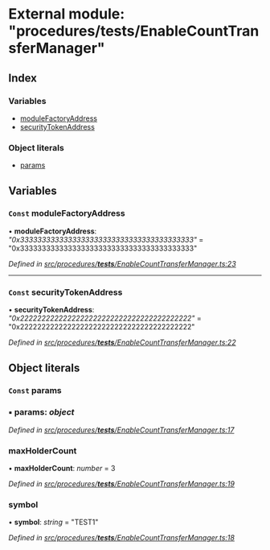 # External module: "procedures/**tests**/EnableCountTransferManager"

## Index

### Variables

- [moduleFactoryAddress](_procedures___tests___enablecounttransfermanager_.md#const-modulefactoryaddress)
- [securityTokenAddress](_procedures___tests___enablecounttransfermanager_.md#const-securitytokenaddress)

### Object literals

- [params](_procedures___tests___enablecounttransfermanager_.md#const-params)

## Variables

### `Const` moduleFactoryAddress

• **moduleFactoryAddress**: _"0x3333333333333333333333333333333333333333"_ = "0x3333333333333333333333333333333333333333"

_Defined in [src/procedures/**tests**/EnableCountTransferManager.ts:23](https://github.com/PolymathNetwork/polymath-sdk/blob/660aba8/src/procedures/__tests__/EnableCountTransferManager.ts#L23)_

---

### `Const` securityTokenAddress

• **securityTokenAddress**: _"0x2222222222222222222222222222222222222222"_ = "0x2222222222222222222222222222222222222222"

_Defined in [src/procedures/**tests**/EnableCountTransferManager.ts:22](https://github.com/PolymathNetwork/polymath-sdk/blob/660aba8/src/procedures/__tests__/EnableCountTransferManager.ts#L22)_

## Object literals

### `Const` params

### ▪ **params**: _object_

_Defined in [src/procedures/**tests**/EnableCountTransferManager.ts:17](https://github.com/PolymathNetwork/polymath-sdk/blob/660aba8/src/procedures/__tests__/EnableCountTransferManager.ts#L17)_

### maxHolderCount

• **maxHolderCount**: _number_ = 3

_Defined in [src/procedures/**tests**/EnableCountTransferManager.ts:19](https://github.com/PolymathNetwork/polymath-sdk/blob/660aba8/src/procedures/__tests__/EnableCountTransferManager.ts#L19)_

### symbol

• **symbol**: _string_ = "TEST1"

_Defined in [src/procedures/**tests**/EnableCountTransferManager.ts:18](https://github.com/PolymathNetwork/polymath-sdk/blob/660aba8/src/procedures/__tests__/EnableCountTransferManager.ts#L18)_
